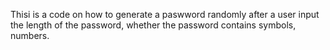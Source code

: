 Thisi is a code on how to generate a paswword randomly after a user input the length of the password, whether the password contains symbols, numbers.
